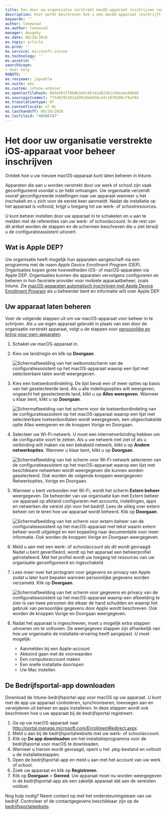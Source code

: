 ```yaml
---
title: Een door uw organisatie verstrekt macOS-apparaat inschrijven voor beheer | Microsoft Docs
description: Hier wordt beschreven hoe u een macOS-apparaat inschrijft bij Intune dat is aangeschaft en geleverd door uw organisatie.
keywords: ''
author: lenewsad
ms.author: lanewsad
manager: dougeby
ms.date: 08/29/2018
ms.topic: article
ms.prod: ''
ms.service: microsoft-intune
ms.technology: ''
ms.assetid: ''
searchScope:
- User help
ROBOTS: ''
ms.reviewer: japoehlm
ms.suite: ems
ms.custom: intune-enduser
ms.openlocfilehash: 603a501ff8b8b3ebc6b142a823b1c5bea4e48b98
ms.sourcegitcommit: 77540295381a59918eb638ce9c1870209cf8af02
ms.translationtype: HT
ms.contentlocale: nl-NL
ms.lasthandoff: 09/20/2018
ms.locfileid: "46505747"
---
```

# <a name="enroll-your-organization-provided-macos-device-in-management"></a>Het door uw organisatie verstrekte iOS-apparaat voor beheer inschrijven

Ontdek hoe u uw nieuwe macOS-apparaat kunt laten beheren in Intune.  

Apparaten die aan u worden verstrekt door uw werk of school zijn vaak geconfigureerd voordat u ze hebt ontvangen. Uw organisatie verzendt vooraf geconfigureerde instellingen naar uw apparaat wanneer u het inschakelt en u zich voor de eerste keer aanmeldt. Nadat de installatie op het apparaat is voltooid, krijgt u toegang tot uw werk- of schoolresources. 

U kunt beheer instellen door uw apparaat in te schakelen en u aan te melden met de referenties van uw werk- of schoolaccount. In de rest van dit artikel worden de stappen en de schermen beschreven die u ziet terwijl u de configuratieassistent uitvoert.   

## <a name="what-is-apple-dep"></a>Wat is Apple DEP?
Uw organisatie heeft mogelijk hun apparaten aangeschaft via een programma met de naam *Apple Device Enrollment Program* (DEP). Organisaties kopen grote hoeveelheden iOS- of macOS-apparaten via Apple DEP. Organisaties kunnen die apparaten vervolgens configureren en beheren in hun favoriete provider voor mobiele apparaatbeheer, zoals Intune. Zie [macOS-apparaten automatisch inschrijven met Apple Device Enrollment Program](https://docs.microsoft.com/intune/device-enrollment-program-enroll-macos) als u beheerder bent en informatie wilt over Apple DEP.  

## <a name="get-your-device-managed"></a>Uw apparaat laten beheren 
Voer de volgende stappen uit om uw macOS-apparaat voor beheer in te schrijven. Als u uw eigen apparaat gebruikt in plaats van een door de organisatie verstrekt apparaat, volgt u de stappen voor [persoonlijke en bring-your-own-apparaten](enroll-your-device-in-intune-macos-cp.md).  

1. Schakel uw macOS-apparaat in. 
2. Kies uw land/regio en klik op **Doorgaan**.  

   ![Schermafbeelding van het welkomstscherm van de configuratieassistent op het macOS-apparaat waarop een lijst met selecteerbare talen wordt weergegeven.](./media/macos-dep-welcome-1808.png)   
3. Kies een toetsenbordindeling. De lijst bevat een of meer opties op basis van het geselecteerde land. Als u alle indelingsopties wilt weergeven, ongeacht het geselecteerde land, klikt u op **Alles weergeven**. Wanneer u klaar bent, klikt u op **Doorgaan**.  

   ![Schermafbeelding van het scherm voor de toetsenbordindeling van de configuratieassistent op het macOS-apparaat waarop een lijst met selecteerbare toetsenbordtalen wordt weergegeven, een uitgeschakelde optie Alles weergeven en de knoppen Vorige en Doorgaan.](./media/macos-dep-keyboard-1808.png)  
4. Selecteer uw Wi-Fi-netwerk. U moet een internetverbinding hebben om de configuratie voort te zetten. Als u uw netwerk niet ziet of als u verbinding wilt maken via een bekabeld netwerk, klikt u op **Andere netwerkopties**. Wanneer u klaar bent, klikt u op **Doorgaan**.  

   ![Schermafbeelding van het scherm voor Wi-Fi-netwerk selecteren van de configuratieassistent op het macOS-apparaat waarop een lijst met beschikbare netwerken wordt weergegeven die kunnen worden geselecteerd. Ook worden de volgende knoppen weergegeven: Netwerkopties, Vorige en Doorgaan.](./media/macos-dep-wifi-1808.png)  
5. Wanneer u bent verbonden met Wi-Fi, wordt het scherm **Extern beheer** weergegeven. De beheerder van uw organisatie kan met Extern beheer uw apparaat op afstand configureren met accounts, instellingen, apps en netwerken die vereist zijn voor het bedrijf. Lees de uitleg over extern beheer om te leren hoe uw apparaat wordt beheerd. Klik op **Doorgaan**.  

   ![Schermafbeelding van het scherm voor extern beheer van de configuratieassistent op het macOS-apparaat met tekst waarin extern beheer wordt uitgelegd en een koppeling naar documentatie voor meer informatie. Ook worden de knoppen Vorige en Doorgaan weergegeven.](./media/macos-dep-remote-management-1-1808.png)  
6. Meld u aan met een werk- of schoolaccount als dit wordt gevraagd. Nadat u bent geverifieerd, wordt op het apparaat een beheerprofiel geïnstalleerd. Met het profiel wordt uw toegang tot resources van uw organisatie geconfigureerd en ingeschakeld.  
7. Lees meer over het pictogram voor gegevens en privacy van Apple zodat u later kunt bepalen wanneer persoonlijke gegevens worden verzameld. Klik op **Doorgaan**.  

   ![Schermafbeelding van het scherm voor gegevens en privacy van de configuratieassistent op het macOS-apparaat waarop een afbeelding te zien is van twee personen die elkaar de hand schudden en waarop het gebruik van persoonlijke gegevens door Apple wordt beschreven. Ook worden de knoppen Vorige en Doorgaan weergegeven.](./media/macos-dep-apple-data-privacy-1808.png)  
8. Nadat het apparaat is ingeschreven, moet u mogelijk extra stappen uitvoeren om te voltooien. De weergegeven stappen zijn afhankelijk van hoe uw organisatie de installatie-ervaring heeft aangepast. U moet mogelijk:
    * Aanmelden bij een Apple-account
    * Akkoord gaan met de voorwaarden
    * Een computeraccount maken
    * Een snelle installatie doorlopen
    * Uw Mac instellen  
## <a name="get-the-company-portal-app"></a>De Bedrijfsportal-app downloaden      
Download de Intune-bedrijfsportal-app voor macOS op uw apparaat. U kunt met de app uw apparaat controleren, synchroniseren, toevoegen aan en verwijderen uit beheer en apps installeren. In deze stappen wordt ook beschreven hoe u uw apparaat bij de bedrijfsportal registreert.  
1. Ga op uw macOS-apparaat naar http://portal.manage.microsoft.com/EnrollmentRedirect.aspx.
2. Meld u aan bij de bedrijfsportalwebsite met uw werk- of schoolaccount. 
3. Klik op **De app downloaden** om het installatieprogramma voor de bedrijfsportal voor macOS te downloaden.
4. Wanneer u hierom wordt gevraagd, opent u het .pkg-bestand en voltooit u de installatiestappen.
4. Open de bedrijfsportal-app en meld u aan met het account van uw werk of school.
5. Zoek uw apparaat en klik op **Registreren**.
6. Klik op **Doorgaan** > **Gereed**. Uw apparaat moet nu worden weergegeven in de bedrijfsportal-app als een zakelijk apparaat dat aan de vereisten voldoet.

Nog hulp nodig? Neem contact op met het ondersteuningsteam van uw bedrijf. Controleer of de contactgegevens beschikbaar zijn op de [bedrijfsportalwebsite](https://go.microsoft.com/fwlink/?linkid=2010980).
